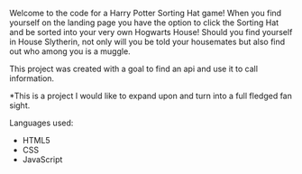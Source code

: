 Welcome to the code for a Harry Potter Sorting Hat game! When you find yourself on the landing page you have the option to click the Sorting Hat and be sorted into your very own Hogwarts House! Should you find yourself in House Slytherin, not only will you be told your housemates but also find out who among you is a muggle. 

This project was created with a goal to find an api and use it to call information.

*This is a project I would like to expand upon and turn into a full fledged fan sight. 

Languages used:

- HTML5
- CSS
- JavaScript

